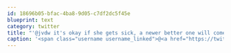 ```yaml
---
id: 18696b05-bfac-4ba8-9d05-c7df2dc5f45e
blueprint: text
category: twitter
title: "'@jvdw it's okay if she gets sick, a newer better one will come out in 6 months. @tehShane"
caption: '<span class="username username_linked">@<a href="https://twitter.com/jvdw" title="John van der Woude">jvdw</a></span> it''s okay if she gets sick, a newer better one will come out in 6 months. <span class="username username_linked">@<a href="https://twitter.com/tehShane" title="Shane Lawrence">tehShane</a></span>'
---
```

